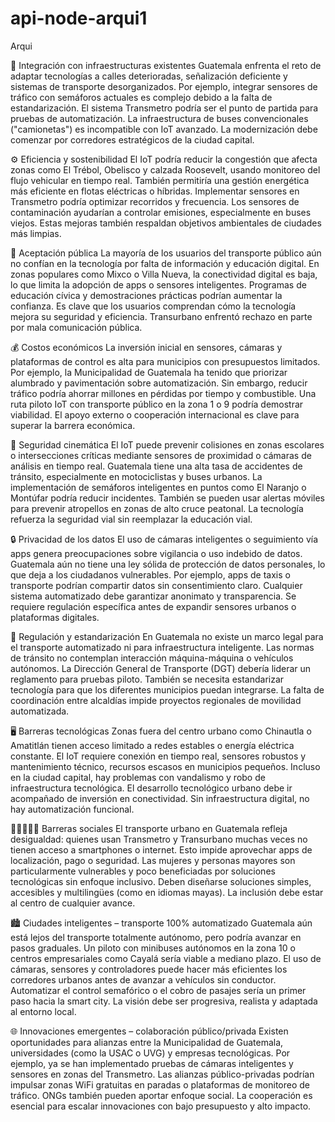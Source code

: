 # api-node-arqui1

Arqui

🚧 Integración con infraestructuras existentes
Guatemala enfrenta el reto de adaptar tecnologías a calles deterioradas, señalización deficiente y sistemas de transporte desorganizados. Por ejemplo, integrar sensores de tráfico con semáforos actuales es complejo debido a la falta de estandarización. El sistema Transmetro podría ser el punto de partida para pruebas de automatización. La infraestructura de buses convencionales ("camionetas") es incompatible con IoT avanzado. La modernización debe comenzar por corredores estratégicos de la ciudad capital.

⚙️ Eficiencia y sostenibilidad
El IoT podría reducir la congestión que afecta zonas como El Trébol, Obelisco y calzada Roosevelt, usando monitoreo del flujo vehicular en tiempo real. También permitiría una gestión energética más eficiente en flotas eléctricas o híbridas. Implementar sensores en Transmetro podría optimizar recorridos y frecuencia. Los sensores de contaminación ayudarían a controlar emisiones, especialmente en buses viejos. Estas mejoras también respaldan objetivos ambientales de ciudades más limpias.

🙋 Aceptación pública
La mayoría de los usuarios del transporte público aún no confían en la tecnología por falta de información y educación digital. En zonas populares como Mixco o Villa Nueva, la conectividad digital es baja, lo que limita la adopción de apps o sensores inteligentes. Programas de educación cívica y demostraciones prácticas podrían aumentar la confianza. Es clave que los usuarios comprendan cómo la tecnología mejora su seguridad y eficiencia. Transurbano enfrentó rechazo en parte por mala comunicación pública.

💰 Costos económicos
La inversión inicial en sensores, cámaras y plataformas de control es alta para municipios con presupuestos limitados. Por ejemplo, la Municipalidad de Guatemala ha tenido que priorizar alumbrado y pavimentación sobre automatización. Sin embargo, reducir tráfico podría ahorrar millones en pérdidas por tiempo y combustible. Una ruta piloto IoT con transporte público en la zona 1 o 9 podría demostrar viabilidad. El apoyo externo o cooperación internacional es clave para superar la barrera económica.

🚨 Seguridad cinemática
El IoT puede prevenir colisiones en zonas escolares o intersecciones críticas mediante sensores de proximidad o cámaras de análisis en tiempo real. Guatemala tiene una alta tasa de accidentes de tránsito, especialmente en motociclistas y buses urbanos. La implementación de semáforos inteligentes en puntos como El Naranjo o Montúfar podría reducir incidentes. También se pueden usar alertas móviles para prevenir atropellos en zonas de alto cruce peatonal. La tecnología refuerza la seguridad vial sin reemplazar la educación vial.

🔒 Privacidad de los datos
El uso de cámaras inteligentes o seguimiento vía apps genera preocupaciones sobre vigilancia o uso indebido de datos. Guatemala aún no tiene una ley sólida de protección de datos personales, lo que deja a los ciudadanos vulnerables. Por ejemplo, apps de taxis o transporte podrían compartir datos sin consentimiento claro. Cualquier sistema automatizado debe garantizar anonimato y transparencia. Se requiere regulación específica antes de expandir sensores urbanos o plataformas digitales.

📜 Regulación y estandarización
En Guatemala no existe un marco legal para el transporte automatizado ni para infraestructura inteligente. Las normas de tránsito no contemplan interacción máquina-máquina o vehículos autónomos. La Dirección General de Transporte (DGT) debería liderar un reglamento para pruebas piloto. También se necesita estandarizar tecnología para que los diferentes municipios puedan integrarse. La falta de coordinación entre alcaldías impide proyectos regionales de movilidad automatizada.

🖥️ Barreras tecnológicas
Zonas fuera del centro urbano como Chinautla o Amatitlán tienen acceso limitado a redes estables o energía eléctrica constante. El IoT requiere conexión en tiempo real, sensores robustos y mantenimiento técnico, recursos escasos en municipios pequeños. Incluso en la ciudad capital, hay problemas con vandalismo y robo de infraestructura tecnológica. El desarrollo tecnológico urbano debe ir acompañado de inversión en conectividad. Sin infraestructura digital, no hay automatización funcional.

🧑🏾‍🤝‍🧑🏻 Barreras sociales
El transporte urbano en Guatemala refleja desigualdad: quienes usan Transmetro y Transurbano muchas veces no tienen acceso a smartphones o internet. Esto impide aprovechar apps de localización, pago o seguridad. Las mujeres y personas mayores son particularmente vulnerables y poco beneficiadas por soluciones tecnológicas sin enfoque inclusivo. Deben diseñarse soluciones simples, accesibles y multilingües (como en idiomas mayas). La inclusión debe estar al centro de cualquier avance.

🏙️ Ciudades inteligentes – transporte 100% automatizado
Guatemala aún está lejos del transporte totalmente autónomo, pero podría avanzar en pasos graduales. Un piloto con minibuses autónomos en la zona 10 o centros empresariales como Cayalá sería viable a mediano plazo. El uso de cámaras, sensores y controladores puede hacer más eficientes los corredores urbanos antes de avanzar a vehículos sin conductor. Automatizar el control semafórico o el cobro de pasajes sería un primer paso hacia la smart city. La visión debe ser progresiva, realista y adaptada al entorno local.

🌐 Innovaciones emergentes – colaboración público/privada
Existen oportunidades para alianzas entre la Municipalidad de Guatemala, universidades (como la USAC o UVG) y empresas tecnológicas. Por ejemplo, ya se han implementado pruebas de cámaras inteligentes y sensores en zonas del Transmetro. Las alianzas público-privadas podrían impulsar zonas WiFi gratuitas en paradas o plataformas de monitoreo de tráfico. ONGs también pueden aportar enfoque social. La cooperación es esencial para escalar innovaciones con bajo presupuesto y alto impacto.
